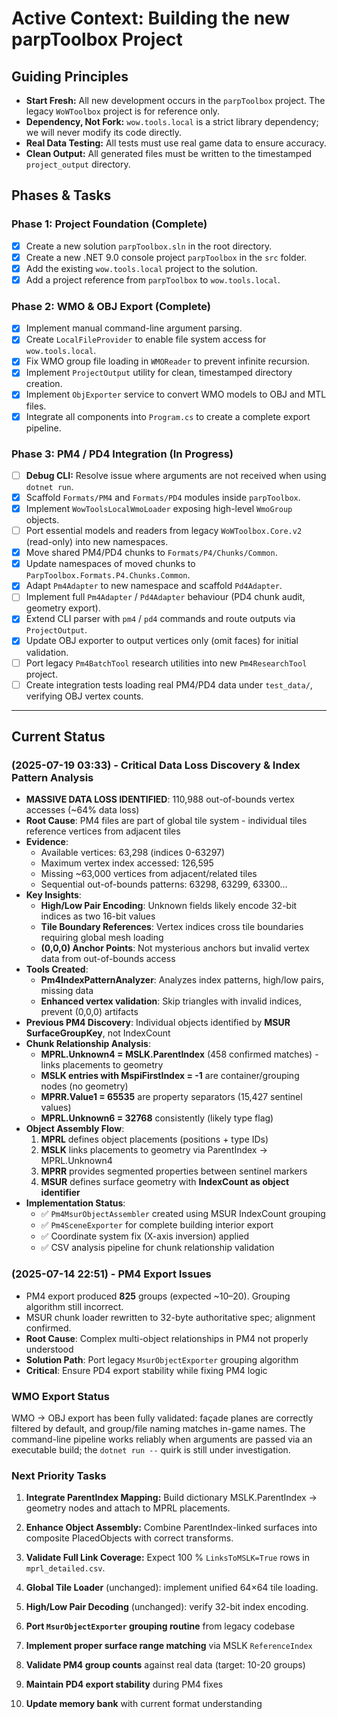 # Active Context: Building the new parpToolbox Project

## Guiding Principles
- **Start Fresh:** All new development occurs in the `parpToolbox` project. The legacy `WoWToolbox` project is for reference only.
- **Dependency, Not Fork:** `wow.tools.local` is a strict library dependency; we will never modify its code directly.
- **Real Data Testing:** All tests must use real game data to ensure accuracy.
- **Clean Output:** All generated files must be written to the timestamped `project_output` directory.

## Phases & Tasks

### Phase 1: Project Foundation (Complete)
- [x] Create a new solution `parpToolbox.sln` in the root directory.
- [x] Create a new .NET 9.0 console project `parpToolbox` in the `src` folder.
- [x] Add the existing `wow.tools.local` project to the solution.
- [x] Add a project reference from `parpToolbox` to `wow.tools.local`.

### Phase 2: WMO & OBJ Export (Complete)
- [x] Implement manual command-line argument parsing.
- [x] Create `LocalFileProvider` to enable file system access for `wow.tools.local`.
- [x] Fix WMO group file loading in `WMOReader` to prevent infinite recursion.
- [x] Implement `ProjectOutput` utility for clean, timestamped directory creation.
- [x] Implement `ObjExporter` service to convert WMO models to OBJ and MTL files.
- [x] Integrate all components into `Program.cs` to create a complete export pipeline.

### Phase 3: PM4 / PD4 Integration (In Progress)
- [ ] **Debug CLI:** Resolve issue where arguments are not received when using `dotnet run`.
- [x] Scaffold `Formats/PM4` and `Formats/PD4` modules inside `parpToolbox`.
- [x] Implement `WowToolsLocalWmoLoader` exposing high-level `WmoGroup` objects.
- [ ] Port essential models and readers from legacy `WoWToolbox.Core.v2` (read-only) into new namespaces.
- [x] Move shared PM4/PD4 chunks to `Formats/P4/Chunks/Common`.
- [x] Update namespaces of moved chunks to `ParpToolbox.Formats.P4.Chunks.Common`.
- [x] Adapt `Pm4Adapter` to new namespace and scaffold `Pd4Adapter`.
- [ ] Implement full `Pm4Adapter` / `Pd4Adapter` behaviour (PD4 chunk audit, geometry export).
- [x] Extend CLI parser with `pm4` / `pd4` commands and route outputs via `ProjectOutput`.
- [x] Update OBJ exporter to output vertices only (omit faces) for initial validation.
- [ ] Port legacy `Pm4BatchTool` research utilities into new `Pm4ResearchTool` project.
- [ ] Create integration tests loading real PM4/PD4 data under `test_data/`, verifying OBJ vertex counts.

---

## Current Status

### (2025-07-19 03:33) - Critical Data Loss Discovery & Index Pattern Analysis
- **MASSIVE DATA LOSS IDENTIFIED**: 110,988 out-of-bounds vertex accesses (~64% data loss)
- **Root Cause**: PM4 files are part of global tile system - individual tiles reference vertices from adjacent tiles
- **Evidence**:
  - Available vertices: 63,298 (indices 0-63297)
  - Maximum vertex index accessed: 126,595
  - Missing ~63,000 vertices from adjacent/related tiles
  - Sequential out-of-bounds patterns: 63298, 63299, 63300...
- **Key Insights**:
  - **High/Low Pair Encoding**: Unknown fields likely encode 32-bit indices as two 16-bit values
  - **Tile Boundary References**: Vertex indices cross tile boundaries requiring global mesh loading
  - **(0,0,0) Anchor Points**: Not mysterious anchors but invalid vertex data from out-of-bounds access
- **Tools Created**:
  - **Pm4IndexPatternAnalyzer**: Analyzes index patterns, high/low pairs, missing data
  - **Enhanced vertex validation**: Skip triangles with invalid indices, prevent (0,0,0) artifacts
- **Previous PM4 Discovery**: Individual objects identified by **MSUR SurfaceGroupKey**, not IndexCount
- **Chunk Relationship Analysis**:
  - **MPRL.Unknown4 = MSLK.ParentIndex** (458 confirmed matches) - links placements to geometry
  - **MSLK entries with MspiFirstIndex = -1** are container/grouping nodes (no geometry)
  - **MPRR.Value1 = 65535** are property separators (15,427 sentinel values)
  - **MPRL.Unknown6 = 32768** consistently (likely type flag)
- **Object Assembly Flow**:
  1. **MPRL** defines object placements (positions + type IDs)
  2. **MSLK** links placements to geometry via ParentIndex → MPRL.Unknown4
  3. **MPRR** provides segmented properties between sentinel markers
  4. **MSUR** defines surface geometry with **IndexCount as object identifier**
- **Implementation Status**:
  - ✅ `Pm4MsurObjectAssembler` created using MSUR IndexCount grouping
  - ✅ `Pm4SceneExporter` for complete building interior export
  - ✅ Coordinate system fix (X-axis inversion) applied
  - ✅ CSV analysis pipeline for chunk relationship validation

### (2025-07-14 22:51) - PM4 Export Issues
- PM4 export produced **825** groups (expected ~10–20). Grouping algorithm still incorrect.
- MSUR chunk loader rewritten to 32-byte authoritative spec; alignment confirmed.
- **Root Cause**: Complex multi-object relationships in PM4 not properly understood
- **Solution Path**: Port legacy `MsurObjectExporter` grouping algorithm
- **Critical**: Ensure PD4 export stability while fixing PM4 logic

### WMO Export Status
WMO → OBJ export has been fully validated: façade planes are correctly filtered by default, and group/file naming matches in-game names. The command-line pipeline works reliably when arguments are passed via an executable build; the `dotnet run --` quirk is still under investigation.

### Next Priority Tasks
1. **Integrate ParentIndex Mapping:** Build dictionary MSLK.ParentIndex → geometry nodes and attach to MPRL placements.
2. **Enhance Object Assembly:** Combine ParentIndex-linked surfaces into composite PlacedObjects with correct transforms.
3. **Validate Full Link Coverage:** Expect 100 % `LinksToMSLK=True` rows in `mprl_detailed.csv`.
4. **Global Tile Loader** (unchanged): implement unified 64×64 tile loading.
5. **High/Low Pair Decoding** (unchanged): verify 32-bit index encoding.

1. **Port `MsurObjectExporter` grouping routine** from legacy codebase
2. **Implement proper surface range matching** via MSLK `ReferenceIndex`
3. **Validate PM4 group counts** against real data (target: 10-20 groups)
4. **Maintain PD4 export stability** during PM4 fixes
5. **Update memory bank** with current format understanding 
